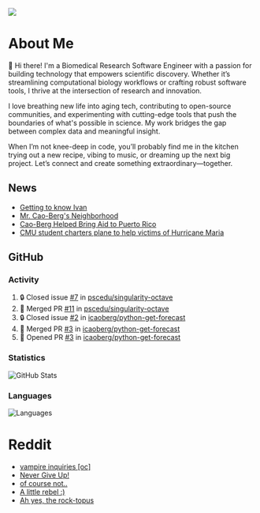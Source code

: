 ![](https://komarev.com/ghpvc/?username=icaoberg)

# About Me
👋 Hi there! I'm a Biomedical Research Software Engineer with a passion for building technology that empowers scientific discovery. Whether it’s streamlining computational biology workflows or crafting robust software tools, I thrive at the intersection of research and innovation.

I love breathing new life into aging tech, contributing to open-source communities, and experimenting with cutting-edge tools that push the boundaries of what's possible in science. My work bridges the gap between complex data and meaningful insight.

When I’m not knee-deep in code, you’ll probably find me in the kitchen trying out a new recipe, vibing to music, or dreaming up the next big project. Let’s connect and create something extraordinary—together.

## News
* [Getting to know Ivan](https://www.psc.edu/ivan-inside-psc-spotlight-2/)
* [Mr. Cao-Berg's Neighborhood](https://www.cmu.edu/engage/about-us/news/alumni/profile-cao-berg.html)
* [Cao-Berg Helped Bring Aid to Puerto Rico](https://www.cmu.edu/piper/news/archives/2018/february/ivan-cao-berg.html)
* [CMU student charters plane to help victims of Hurricane Maria](http://thetartan.org/2017/10/30/news/puerto-rico-aid)

## GitHub
### Activity
<!--START_SECTION:activity-->
1. 🔒 Closed issue [#7](https://github.com/pscedu/singularity-octave/issues/7) in [pscedu/singularity-octave](https://github.com/pscedu/singularity-octave)
2. 🎉 Merged PR [#11](https://github.com/pscedu/singularity-octave/pull/11) in [pscedu/singularity-octave](https://github.com/pscedu/singularity-octave)
3. 🔒 Closed issue [#2](https://github.com/icaoberg/python-get-forecast/issues/2) in [icaoberg/python-get-forecast](https://github.com/icaoberg/python-get-forecast)
4. 🎉 Merged PR [#3](https://github.com/icaoberg/python-get-forecast/pull/3) in [icaoberg/python-get-forecast](https://github.com/icaoberg/python-get-forecast)
5. 💪 Opened PR [#3](https://github.com/icaoberg/python-get-forecast/pull/3) in [icaoberg/python-get-forecast](https://github.com/icaoberg/python-get-forecast)
<!--END_SECTION:activity-->

### Statistics
![GitHub Stats](https://github-readme-stats.vercel.app/api?username=icaoberg&count_private=true&show_icons=true)

### Languages
![Languages](https://github-readme-stats.vercel.app/api/top-langs/?username=icaoberg&show_icons=true&langs_count=10&hide=HTML,C,CSS,M)

# Reddit
<!-- BLOG-POST-LIST:START -->
- [vampire inquiries [oc]](https://www.reddit.com/r/u_icaoberg/comments/1705gy9/vampire_inquiries_oc/)
- [Never Give Up!](https://www.reddit.com/r/u_icaoberg/comments/13mcab5/never_give_up/)
- [of course not..](https://www.reddit.com/r/u_icaoberg/comments/13mc9h5/of_course_not/)
- [A little rebel :&rpar;](https://www.reddit.com/r/u_icaoberg/comments/13mc6yc/a_little_rebel/)
- [Ah yes, the rock-topus](https://www.reddit.com/r/u_icaoberg/comments/13mc4xk/ah_yes_the_rocktopus/)
<!-- BLOG-POST-LIST:END -->
